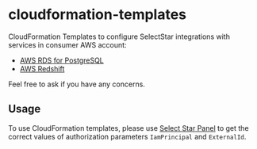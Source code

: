 # cloudformation-templates

CloudFormation Templates to configure SelectStar integrations with services in consumer AWS account:

* [AWS RDS for PostgreSQL](./rds-for-postgresql/)
* [AWS Redshift](./redshift/)

Feel free to ask if you have any concerns.

## Usage

To use CloudFormation templates, please use [Select Star Panel](https://app.selectstar.com/) to get the correct values of authorization parameters `IamPrincipal` and `ExternalId`.